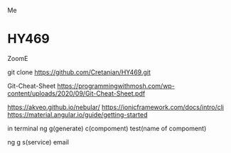Me
# HY469
ZoomΕ

git clone https://github.com/Cretanian/HY469.git

Git-Cheat-Sheet
https://programmingwithmosh.com/wp-content/uploads/2020/09/Git-Cheat-Sheet.pdf

https://akveo.github.io/nebular/
https://ionicframework.com/docs/intro/cli
https://material.angular.io/guide/getting-started


in terminal ng g(generate) c(compoment) test(name of compoment) 

ng g s(service) email